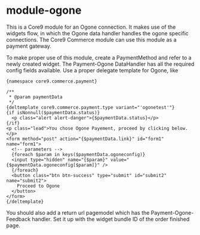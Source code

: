 module-ogone
============

This is a Core9 module for an Ogone connection.
It makes use of the widgets flow, in which the Ogone data handler handles the ogone specific connections.
The Core9 Commerce module can use this module as a payment gateway.

To make proper use of this module, create a PaymentMethod and refer to a newly created widget.
The Payment-Ogone DataHandler has all the required config fields available.
Use a proper delegate template for Ogone, like

    {namespace core9.commerce.payment}

    /**
     * @param paymentData
     */
    {deltemplate core9.commerce.payment.type variant="'ogonetest'"}
    {if isNonnull($paymentData.status)}
      <p class="alert alert-danger">{$paymentData.status}</p>
    {/if}
    <p class="lead">You chose Ogone Payement, proceed by clicking below.</p>
    <form method="post" action="{$paymentData.link}" id="form1" name="form1">
      <!-- parameters -->
      {foreach $param in keys($paymentData.ogoneconfig)}
      <input type="hidden" name="{$param}" value="{$paymentData.ogoneconfig[$param]}" />
      {/foreach}
      <button class="btn btn-success" type="submit" id="submit2" name="submit2">
        Proceed to Ogone
      </button>
    </form>
    {/deltemplate}



You should also add a return url pagemodel which has the Payment-Ogone-Feedback handler. Set it up with the widget bundle ID of the order finished page.